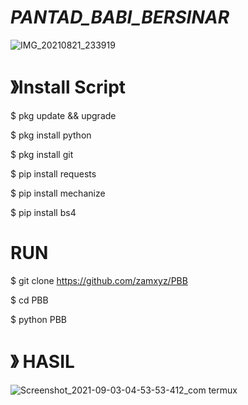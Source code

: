 # *PANTAD_BABI_BERSINAR*
![IMG_20210821_233919](https://user-images.githubusercontent.com/79139059/131088529-b40b520c-1bce-4f01-bd17-e957a1de9c57.jpg)



# 》Install Script

$ pkg update && upgrade

$ pkg install python

$ pkg install git

$ pip install requests

$ pip install mechanize

$ pip install bs4

# RUN

$ git clone https://github.com/zamxyz/PBB

$ cd PBB

$ python PBB

# 》 HASIL
![Screenshot_2021-09-03-04-53-53-412_com termux](https://user-images.githubusercontent.com/79139059/132048194-a9cfcb93-03c0-4663-a521-f818e703c73e.jpg)

